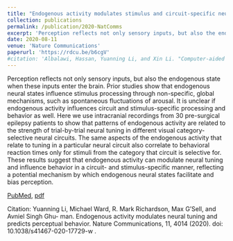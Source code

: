 ```yaml
---
title: "Endogenous activity modulates stimulus and circuit-specific neural tuning and predicts perceptual behavior"
collection: publications
permalink: /publication/2020-NatComms
excerpt: 'Perception reflects not only sensory inputs, but also the endogenous state when these inputs enter the brain. Prior studies show that endogenous neural states influence stimulus processing through non-specific, global mechanisms, such as spontaneous fluctuations of arousal. It is unclear if endogenous activity influences circuit and stimulus-specific processing and behavior as well. Here we use intracranial recordings from 30 pre-surgical epilepsy patients to show that patterns of endogenous activity are related to the strength of trial-by-trial neural tuning in different visual category-selective neural circuits. The same aspects of the endogenous activity that relate to tuning in a particular neural circuit also correlate to behavioral reaction times only for stimuli from the category that circuit is selective for.  These results suggest that endogenous activity can modulate neural tuning and influence behavior in a circuit- and stimulus-specific manner, reflecting a potential mechanism by which endogenous neural states facilitate and bias perception.'
date: 2020-08-11
venue: 'Nature Communications'
paperurl: 'https://rdcu.be/b6cgV'
#citation: 'Albalawi, Hassan, Yuanning Li, and Xin Li. "Computer-aided design of machine learning algorithm: Training fixed-point classifier for on-chip low-power implementation." In <i>Proceedings of the 51st Annual Design Automation Conference</i>, pp. 1-6. ACM, 2014.'
---
```

Perception reflects not only sensory inputs, but also the endogenous state when these inputs enter the brain. Prior studies show that endogenous neural states influence stimulus processing through non-specific, global mechanisms, such as spontaneous fluctuations of arousal. It is unclear if endogenous activity influences circuit and stimulus-specific processing and behavior as well. Here we use intracranial recordings from 30 pre-surgical epilepsy patients to show that patterns of endogenous activity are related to the strength of trial-by-trial neural tuning in different visual category-selective neural circuits. The same aspects of the endogenous activity that relate to tuning in a particular neural circuit also correlate to behavioral reaction times only for stimuli from the category that circuit is selective for.  These results suggest that endogenous activity can modulate neural tuning and influence behavior in a circuit- and stimulus-specific manner, reflecting a potential mechanism by which endogenous neural states facilitate and bias perception.

[PubMed](https://rdcu.be/b6cgV), [pdf](https://rdcu.be/b6cgV)

Citation: Yuanning Li, Michael Ward, R. Mark Richardson, Max G’Sell, and Avniel Singh Ghu- man. Endogenous activity modulates neural tuning and predicts perceptual behavior. Nature Communications, 11, 4014 (2020). doi: 10.1038/s41467-020-17729-w
.

